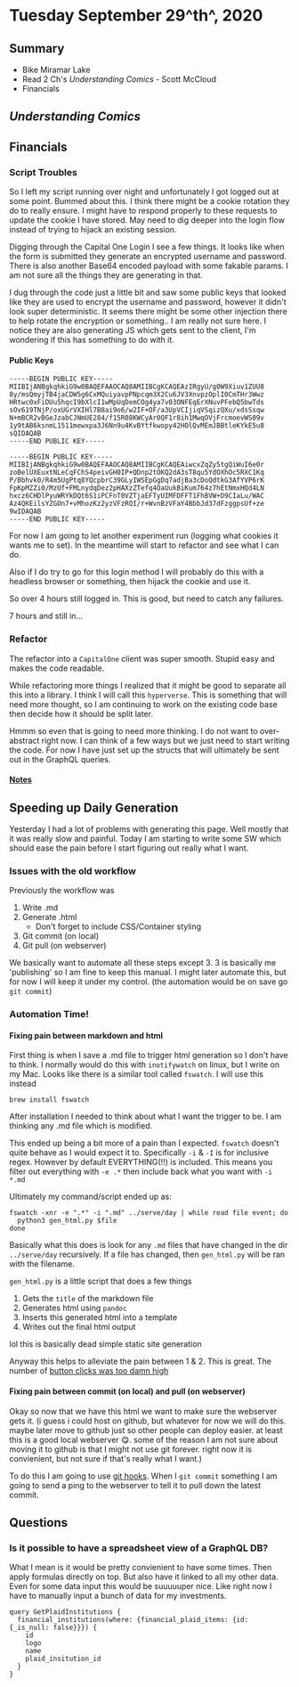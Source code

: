 # Tuesday September 29^th^, 2020

## Summary

* Bike Miramar Lake
* Read 2 Ch's *Understanding Comics* - Scott McCloud
* Financials

## *Understanding Comics*

## Financials

### Script Troubles

So I left my script running over night and unfortunately I got logged out at some point. Bummed about this. I think there might be a cookie rotation they do to really ensure. I might have to respond properly to these requests to update the cookie I have stored. May need to dig deeper into the login flow instead of trying to hijack an existing session.

Digging through the Capital One Login I see a few things. It looks like when the form is submitted they generate an encrypted username and password. There is also another Base64 encoded payload with some fakable params. I am not sure all the things they are generating in that. 

I dug through the code just a little bit and saw some public keys that looked like they are used to encrypt the username and password, however it didn't look super deterministic. It seems there might be some other injection there to help rotate the encryption or something.. I am really not sure here. I notice they are also generating JS which gets sent to the client, I'm wondering if this has something to do with it. 


#### Public Keys
```
-----BEGIN PUBLIC KEY-----
MIIBIjANBgkqhkiG9w0BAQEFAAOCAQ8AMIIBCgKCAQEAzIRgyU/g0W9Xiuv1ZUU8
8y/msQmyjTB4jaCDW5g6CxMQuiyavpPNpcqm3X2Cu6JV3XnvpzOplI0CmTHr3Wwz
HRtwc0xFiDUu5hqcI9bXlcI1wMpUqDemCOg4ya7v03ONFEqErXNuvPFebQ5bwTds
sOv619TNjP/oxUGrVXIHl7B8ai9o6/w2IF+OF/a3UpVCIjiqVSqizQXu/xdsSsqw
N+mBCR2vBGeJzabCJNmUE284/f15R08KWCyAr0QF1r8ih1MwqOVjFrcmoevWS09v
1y9tAB6ksnmL1511mewxpa3J6Nn9u4KvBYtfkwopy42HOlQvMEmJBBtleKYkE5u8
sQIDAQAB
-----END PUBLIC KEY-----
```




``` 
-----BEGIN PUBLIC KEY-----
MIIBIjANBgkqhkiG9w0BAQEFAAOCAQ8AMIIBCgKCAQEAiwcxZqZy5tgQiWuI6e0r
zoBelUXEuxtNLeCqFChS4peivGH0IP+QDnp2tOKQ2dA3sT8qu5YdOXhOc5RXC1Kq
P/Bbhvk0/R4m5UgPtq8YQcpbrC39GLyIWSEpGgDq7adjBa3cDoQdtkG3AfYVP6rK
FpKpMZZi0/MzUf+FMLnydqDez2pHAXzZTefq4OaUukBiKum764z7hEtNmxHQd4LN
hxcz6CHDlPyuWRYkDQt6S1iPCFnT0VZTjaEFTyUIMFDFFT1FhBVW+D9CIaLu/WAC
Az4QKEilsYZGOn7+vMhozKz2yzVFzRQI/r+WvnBzVFaY4BbbJd37dFzggpsUf+ze
9wIDAQAB
-----END PUBLIC KEY-----
```

For now I am going to let another experiment run (logging what cookies it wants me to set). In the meantime will start to refactor and see what I can do. 

Also if I do try to go for this login method I will probably do this with a headless browser or something, then hijack the cookie and use it.

So over 4 hours still logged in. This is good, but need to catch any failures.

7 hours and still in...

### Refactor

The refactor into a `CapitalOne` client was super smooth. Stupid easy and makes the code readable.

While refactoring more things I realized that it might be good to separate all this into a library. I think I will call this `hyperverse`. This is something that will need more thought, so I am continuing to work on the existing code base then decide how it should be split later.

Hmmm so even that is going to need more thinking. I do not want to over-abstract right now. I can think of a few ways but we just need to start writing the code. For now I have just set up the structs that will ultimately be sent out in the GraphQL queries.

#### [Notes]()

## Speeding up Daily Generation

Yesterday I had a lot of problems with generating this page. Well mostly that it was really slow and painful. Today I am starting to write some SW which should ease the pain before I start figuring out really what I want.

### Issues with the old workflow
Previously the workflow was

1. Write .md
2. Generate .html
	* Don't forget to include CSS/Container styling
3. Git commit (on local)
4. Git pull (on webserver)

We basically want to automate all these steps except 3. 3 is basically me 'publishing' so I am fine to keep this manual. I might later automate this, but for now I will keep it under my control. (the automation would be on save go `git commit`)

### Automation Time!

#### Fixing pain between markdown and html

First thing is when I save a .md file to trigger html generation so I don't have to think.
I normally would do this with `inotifywatch` on linux, but I write on my Mac. Looks like there is a similar tool called `fswatch`. I will use this instead

`brew install fswatch`

After installation I needed to think about what I want the trigger to be. I am thinking any .md file which is modified. 

This ended up being a bit more of a pain than I expected. `fswatch` doesn't quite behave as I would expect it to. Specifically `-i` & `-I` is for inclusive regex. However by default EVERYTHING(!!) is included. This means you filter out everything with `-e .*` then include back what you want with `-i *.md`

Ultimately my command/script ended up as:

```
fswatch -xnr -e ".*" -i ".md" ../serve/day | while read file event; do
  python3 gen_html.py $file
done
```

Basically what this does is look for any `.md` files that have changed in the dir `../serve/day` recursively. If a file has changed, then `gen_html.py` will be ran with the filename.

`gen_html.py` is a little script that does a few things

1. Gets the `title` of the markdown file
2. Generates html using `pandoc`
3. Inserts this generated html into a template
4. Writes out the final html output

lol this is basically dead simple static site generation

Anyway this helps to alleviate the pain between 1 & 2. This is great. The number of [button clicks was too damn high](https://cdn.theatlantic.com/thumbor/KPisRFSKxm2kRRbtiobDJWgKq8M=/0x217:3358x2106/720x405/media/img/upload/wire/2014/08/26/AP101018137899/original.jpg)

#### Fixing pain between commit (on local) and pull (on webserver)

Okay so now that we have this html we want to make sure the webserver gets it. (i guess i could host on github, but whatever for now we will do this. maybe later move to github just so other people can deploy easier. at least this is a good local webserver 😋. some of the reason I am not sure about moving it to github is that I might not use git forever. right now it is convienient, but not sure if that's really what I want.)

To do this I am going to use [git hooks](https://githooks.com/). When I `git commit` something I am going to send a ping to the webserver to tell it to pull down the latest commit.



## Questions

### Is it possible to have a spreadsheet view of a GraphQL DB?

What I mean is it would be pretty convienient to have some times. Then apply formulas directly on top. But also have it linked to all my other data. Even for some data input this would be suuuuuper nice. Like right now I have to manually input a bunch of data for my investments.

```
query GetPlaidInstitutions {
  financial_institutions(where: {financial_plaid_items: {id: {_is_null: false}}}) {
    id
    logo
    name
    plaid_insitution_id
  }
}
```
